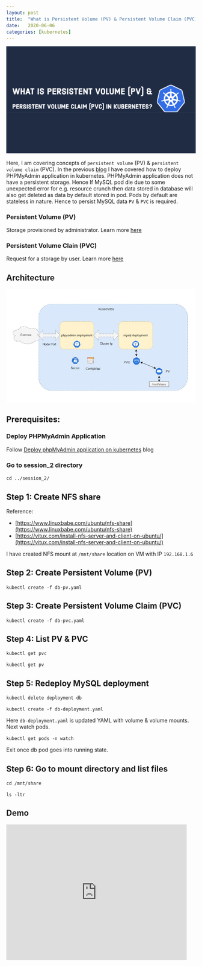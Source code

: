 ```yaml
---
layout: post
title:  "What is Persistent Volume (PV) & Persistent Volume Claim (PVC) in Kubernetes?"
date:   2020-06-06
categories: [kubernetes]
---
```


![What is Persistent Volume (PV) & Persistent Volume Claim (PVC) in Kubernetes?](https://raw.githubusercontent.com/sagar-jadhav/sagar-jadhav.github.io/master/static/img/_posts/kubernetes/2.png)

Here, I am covering concepts of `persistent volume` (PV) & `persistent volume claim` (PVC). In the previous [blog](https://developersthought.in/kubernetes/2020/05/30/k8s-session-01.html) I have covered how to deploy PHPMyAdmin application in kubernetes. PHPMyAdmin application does not have a persistent storage. Hence If MySQL pod die due to some unexpected error for e.g. resource crunch then data stored in database will also get deleted as data by default stored in pod. Pods by default are stateless in nature. Hence to persist MySQL data `PV` &  `PVC` is required.

### Persistent Volume (PV)
Storage provisioned by administrator. Learn more [here](https://kubernetes.io/docs/concepts/storage/persistent-volumes/)

### Persistent Volume Clain (PVC)
Request for a storage by user. Learn more [here](https://kubernetes.io/docs/concepts/storage/persistent-volumes/)

## Architecture

![Architecture](https://raw.githubusercontent.com/sagar-jadhav/sagar-jadhav.github.io/master/static/img/_posts/kubernetes/2_arch.JPG)

## Prerequisites:

### Deploy PHPMyAdmin Application
Follow [Deploy phpMyAdmin application on kubernetes](https://developersthought.in/kubernetes/2020/05/30/k8s-session-01.html) blog

### Go to session_2 directory
```
cd ../session_2/
```

## Step 1: Create NFS share
Reference:
- [https://www.linuxbabe.com/ubuntu/nfs-share](https://www.linuxbabe.com/ubuntu/nfs-share)
- [https://vitux.com/install-nfs-server-and-client-on-ubuntu/](https://vitux.com/install-nfs-server-and-client-on-ubuntu/)

I have created NFS mount at `/mnt/share` location on VM with IP `192.168.1.6`

## Step 2: Create Persistent Volume (PV) 
```
kubectl create -f db-pv.yaml
```

## Step 3: Create Persistent Volume Claim (PVC)
```
kubectl create -f db-pvc.yaml
```

## Step 4: List PV & PVC
```
kubectl get pvc
```
```
kubectl get pv
```

## Step 5: Redeploy MySQL deployment
```
kubectl delete deployment db
```
```
kubectl create -f db-deployment.yaml
```
Here `db-deployment.yaml` is updated YAML with volume & volume mounts. Next watch pods.
```
kubectl get pods -n watch
```
Exit once db pod goes into running state.

## Step 6: Go to mount directory and list files
```
cd /mnt/share
```
```
ls -ltr
```
## Demo

<iframe width="480" height="360" src="https://www.youtube.com/embed/uUsuHvOohDk" frameborder="0" allowfullscreen></iframe>